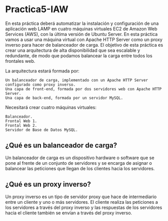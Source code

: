 # Practica5-IAW
En esta práctica deberá automatizar la instalación y configuración de una aplicación web LAMP en cuatro máquinas virtuales EC2 de Amazon Web Services (AWS), con la última versión de Ubuntu Server. En esta práctica vamos a usar una máquina virtual con Apache HTTP Server como un proxy inverso para hacer de balanceador de carga. El objetivo de esta práctica es crear una arquitectura de alta disponibilidad que sea escalable y redundante, de modo que podamos balancear la carga entre todos los frontales web.

La arquitectura estará formada por:

    Un balanceador de carga, implementado con un Apache HTTP Server configurado como proxy inverso.
    Una capa de front-end, formada por dos servidores web con Apache HTTP Server.
    Una capa de back-end, formada por un servidor MySQL.

Necesitará crear cuatro máquinas virtuales:

    Balanceador.
    Frontal Web 1.
    Frontal Web 2.
    Servidor de Base de Datos MySQL.

## ¿Qué es un balanceador de carga?

Un balanceador de carga es un dispositivo hardware o software que se pone al frente de un conjunto de servidores y se encarga de asignar o balancear las peticiones que llegan de los clientes hacia los servidores.

## ¿Qué es un proxy inverso?

Un proxy inverso es un tipo de servidor proxy que hace de intermediario entre un cliente y uno o más servidores. El cliente realiza las peticiones a los servidores a través del proxy inverso y las respuestas de los servidores hacia el cliente también se envían a través del proxy inverso.
